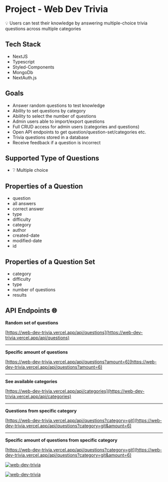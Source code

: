 # Project - Web Dev Trivia

:bulb: Users can test their knowledge by answering multiple-choice trivia questions across multiple categories

## Tech Stack

- NextJS
- Typescript
- Styled-Components
- MongoDb
- NextAuth.js

## Goals

- Answer random questions to test knowledge
- Ability to set questions by category
- Ability to select the number of questions
- Admin users able to import/export questions
- Full CRUD access for admin users (categories and questions)
- Open API endpoints to get question/question-set/categories etc.
- Trivia questions stored in a database
- Receive feedback if a question is incorrect

## Supported Type of Questions

- :grey_question: Multiple choice

## Properties of a Question

- question
- all answers
- correct answer
- type
- difficulty
- category
- author
- created-date
- modified-date
- id

## Properties of a Question Set

- category
- difficulty
- type
- number of questions
- results

## API Endpoints :globe_with_meridians:

**Random set of questions**

[https://web-dev-trivia.vercel.app/api/questions](https://web-dev-trivia.vercel.app/api/questions)

---

**Specific amount of questions**

[https://web-dev-trivia.vercel.app/api/questions?amount=6](https://web-dev-trivia.vercel.app/api/questions?amount=6)

---

**See available categories**

[https://web-dev-trivia.vercel.app/api/categories](https://web-dev-trivia.vercel.app/api/categories)

---

**Questions from specific category**

[https://web-dev-trivia.vercel.app/api/questions?category=git](https://web-dev-trivia.vercel.app/api/questions?category=git&amount=6)

---

**Specific amount of questions from specific category**

[https://web-dev-trivia.vercel.app/api/questions?category=git](https://web-dev-trivia.vercel.app/api/questions?category=git&amount=6)

[![web-dev-trivia](/images/posts/web-dev-trivia.PNG)](https://web-dev-trivia.vercel.app/)

[![web-dev-trivia](/images/posts/web-dev-trivia-admin.PNG)](https://web-dev-trivia.vercel.app/)
